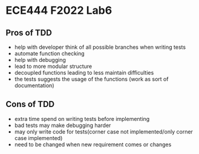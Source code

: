 # ECE444 F2022 Lab6

## Pros of TDD

- help with developer think of all possible branches when writing tests
- automate function checking
- help with debugging
- lead to more modular structure
- decoupled functions leading to less maintain difficulties
- the tests suggests the usage of the functions (work as sort of documentation)


## Cons of TDD

- extra time spend on writing tests before implementing
- bad tests may make debugging harder
- may only write code for tests(corner case not implemented/only corner case implemented)
- need to be changed when new requirement comes or changes
